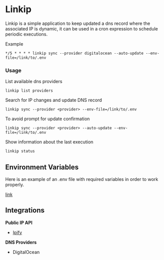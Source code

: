 # Linkip

Linkip is a simple application to keep updated a dns record where the associated IP is dynamic, it can be used in a cron expression to schedule periodic executions.

Example
```
*/5 * * * * linkip sync --provider digitalocean --auto-update --env-file=/link/to/.env  
```

### Usage
List available dns providers
```
linkip list providers
```
Search for IP changes and update DNS record
```
linkip sync --provider <provider> --env-file=/link/to/.env
```
To avoid prompt for update confirmation
``` 
linkip sync --provider <provider> --auto-update --env-file=/link/to/.env
```
Show information about the last execution
```bash
linkip status
```

## Environment Variables
Here is an example of an .env file with required variables in order to work properly.

[link](.env.example)

## Integrations
**Public IP API**
* [Ipify](https://www.ipify.org/)

**DNS Providers**
* DigitalOcean
